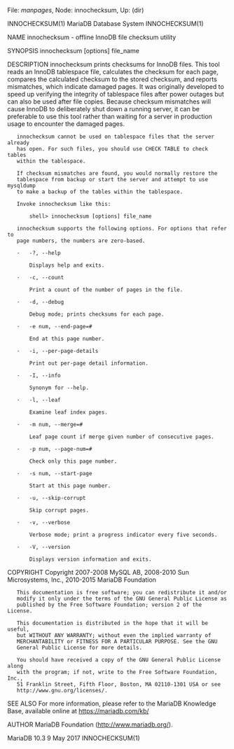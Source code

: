 File: *manpages*,  Node: innochecksum,  Up: (dir)

INNOCHECKSUM(1)             MariaDB Database System            INNOCHECKSUM(1)



NAME
       innochecksum - offline InnoDB file checksum utility

SYNOPSIS
       innochecksum [options] file_name

DESCRIPTION
       innochecksum prints checksums for InnoDB files. This tool reads an
       InnoDB tablespace file, calculates the checksum for each page, compares
       the calculated checksum to the stored checksum, and reports mismatches,
       which indicate damaged pages. It was originally developed to speed up
       verifying the integrity of tablespace files after power outages but can
       also be used after file copies. Because checksum mismatches will cause
       InnoDB to deliberately shut down a running server, it can be preferable
       to use this tool rather than waiting for a server in production usage
       to encounter the damaged pages.

       innochecksum cannot be used on tablespace files that the server already
       has open. For such files, you should use CHECK TABLE to check tables
       within the tablespace.

       If checksum mismatches are found, you would normally restore the
       tablespace from backup or start the server and attempt to use mysqldump
       to make a backup of the tables within the tablespace.

       Invoke innochecksum like this:

           shell> innochecksum [options] file_name

       innochecksum supports the following options. For options that refer to
       page numbers, the numbers are zero-based.

       ·   -?, --help

           Displays help and exits.

       ·   -c, --count

           Print a count of the number of pages in the file.

       ·   -d, --debug

           Debug mode; prints checksums for each page.

       ·   -e num, --end-page=#

           End at this page number.

       ·   -i, --per-page-details

           Print out per-page detail information.

       ·   -I, --info

           Synonym for --help.

       ·   -l, --leaf

           Examine leaf index pages.

       ·   -m num, --merge=#

           Leaf page count if merge given number of consecutive pages.

       ·   -p num, --page-num=#

           Check only this page number.

       ·   -s num, --start-page

           Start at this page number.

       ·   -u, --skip-corrupt

           Skip corrupt pages.

       ·   -v, --verbose

           Verbose mode; print a progress indicator every five seconds.

       ·   -V, --version

           Displays version information and exits.

COPYRIGHT
       Copyright 2007-2008 MySQL AB, 2008-2010 Sun Microsystems, Inc.,
       2010-2015 MariaDB Foundation

       This documentation is free software; you can redistribute it and/or
       modify it only under the terms of the GNU General Public License as
       published by the Free Software Foundation; version 2 of the License.

       This documentation is distributed in the hope that it will be useful,
       but WITHOUT ANY WARRANTY; without even the implied warranty of
       MERCHANTABILITY or FITNESS FOR A PARTICULAR PURPOSE. See the GNU
       General Public License for more details.

       You should have received a copy of the GNU General Public License along
       with the program; if not, write to the Free Software Foundation, Inc.,
       51 Franklin Street, Fifth Floor, Boston, MA 02110-1301 USA or see
       http://www.gnu.org/licenses/.


SEE ALSO
       For more information, please refer to the MariaDB Knowledge Base,
       available online at https://mariadb.com/kb/

AUTHOR
       MariaDB Foundation (http://www.mariadb.org/).



MariaDB 10.3                      9 May 2017                   INNOCHECKSUM(1)
